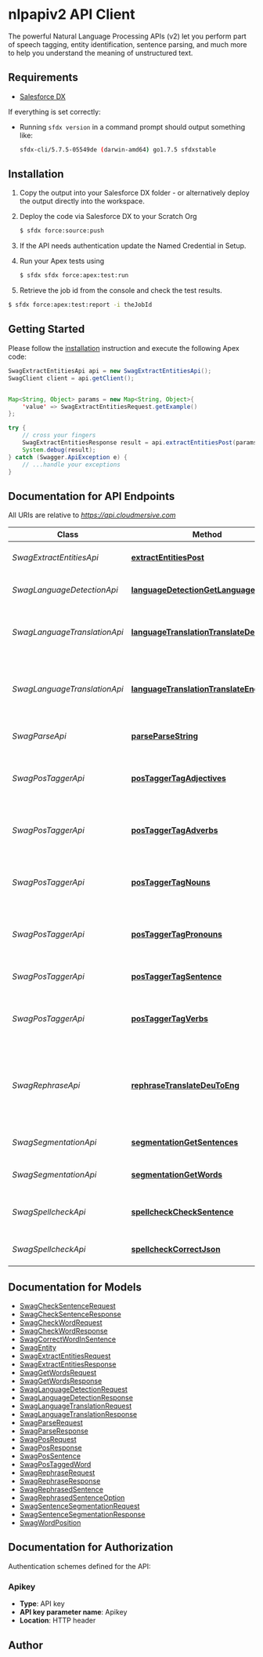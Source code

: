 # nlpapiv2 API Client

The powerful Natural Language Processing APIs (v2) let you perform part of speech tagging, entity identification, sentence parsing, and much more to help you understand the meaning of unstructured text.

## Requirements

- [Salesforce DX](https://www.salesforce.com/products/platform/products/salesforce-dx/)


If everything is set correctly:

- Running `sfdx version` in a command prompt should output something like:

  ```bash
  sfdx-cli/5.7.5-05549de (darwin-amd64) go1.7.5 sfdxstable
  ```


## Installation

1. Copy the output into your Salesforce DX folder - or alternatively deploy the output directly into the workspace.
2. Deploy the code via Salesforce DX to your Scratch Org

   ```bash
   $ sfdx force:source:push
   ```
3. If the API needs authentication update the Named Credential in Setup.
4. Run your Apex tests using

    ```bash
    $ sfdx sfdx force:apex:test:run
    ```
5. Retrieve the job id from the console and check the test results.

  ```bash
  $ sfdx force:apex:test:report -i theJobId
  ```


## Getting Started

Please follow the [installation](#installation) instruction and execute the following Apex code:

```java
SwagExtractEntitiesApi api = new SwagExtractEntitiesApi();
SwagClient client = api.getClient();


Map<String, Object> params = new Map<String, Object>{
    'value' => SwagExtractEntitiesRequest.getExample()
};

try {
    // cross your fingers
    SwagExtractEntitiesResponse result = api.extractEntitiesPost(params);
    System.debug(result);
} catch (Swagger.ApiException e) {
    // ...handle your exceptions
}
```

## Documentation for API Endpoints

All URIs are relative to *https://api.cloudmersive.com*

Class | Method | HTTP request | Description
------------ | ------------- | ------------- | -------------
*SwagExtractEntitiesApi* | [**extractEntitiesPost**](docs/SwagExtractEntitiesApi.md#extractEntitiesPost) | **POST** /nlp-v2/extract-entities | Extract entities from string
*SwagLanguageDetectionApi* | [**languageDetectionGetLanguage**](docs/SwagLanguageDetectionApi.md#languageDetectionGetLanguage) | **POST** /nlp-v2/language/detect | Detect language of text
*SwagLanguageTranslationApi* | [**languageTranslationTranslateDeuToEng**](docs/SwagLanguageTranslationApi.md#languageTranslationTranslateDeuToEng) | **POST** /nlp-v2/translate/language/deu/to/eng | Translate German to English text with Deep Learning AI
*SwagLanguageTranslationApi* | [**languageTranslationTranslateEngToDeu**](docs/SwagLanguageTranslationApi.md#languageTranslationTranslateEngToDeu) | **POST** /nlp-v2/translate/language/eng/to/deu | Translate English to German text with Deep Learning AI
*SwagParseApi* | [**parseParseString**](docs/SwagParseApi.md#parseParseString) | **POST** /nlp-v2/parse/tree | Parse string to syntax tree
*SwagPosTaggerApi* | [**posTaggerTagAdjectives**](docs/SwagPosTaggerApi.md#posTaggerTagAdjectives) | **POST** /nlp-v2/pos/tag/adjectives | Part-of-speech tag a string, filter to adjectives
*SwagPosTaggerApi* | [**posTaggerTagAdverbs**](docs/SwagPosTaggerApi.md#posTaggerTagAdverbs) | **POST** /nlp-v2/pos/tag/adverbs | Part-of-speech tag a string, filter to adverbs
*SwagPosTaggerApi* | [**posTaggerTagNouns**](docs/SwagPosTaggerApi.md#posTaggerTagNouns) | **POST** /nlp-v2/pos/tag/nouns | Part-of-speech tag a string, filter to nouns
*SwagPosTaggerApi* | [**posTaggerTagPronouns**](docs/SwagPosTaggerApi.md#posTaggerTagPronouns) | **POST** /nlp-v2/pos/tag/pronouns | Part-of-speech tag a string, filter to pronouns
*SwagPosTaggerApi* | [**posTaggerTagSentence**](docs/SwagPosTaggerApi.md#posTaggerTagSentence) | **POST** /nlp-v2/pos/tag/sentence | Part-of-speech tag a string
*SwagPosTaggerApi* | [**posTaggerTagVerbs**](docs/SwagPosTaggerApi.md#posTaggerTagVerbs) | **POST** /nlp-v2/pos/tag/verbs | Part-of-speech tag a string, filter to verbs
*SwagRephraseApi* | [**rephraseTranslateDeuToEng**](docs/SwagRephraseApi.md#rephraseTranslateDeuToEng) | **POST** /nlp-v2/rephrase/rephrase/eng/by-sentence | Rephrase, paraphrase English text sentence-by-sentence using Deep Learning AI
*SwagSegmentationApi* | [**segmentationGetSentences**](docs/SwagSegmentationApi.md#segmentationGetSentences) | **POST** /nlp-v2/segmentation/sentences | Extract sentences from string
*SwagSegmentationApi* | [**segmentationGetWords**](docs/SwagSegmentationApi.md#segmentationGetWords) | **POST** /nlp-v2/segmentation/words | Get words in input string
*SwagSpellcheckApi* | [**spellcheckCheckSentence**](docs/SwagSpellcheckApi.md#spellcheckCheckSentence) | **POST** /nlp-v2/spellcheck/check/sentence | Check if sentence is spelled correctly
*SwagSpellcheckApi* | [**spellcheckCorrectJson**](docs/SwagSpellcheckApi.md#spellcheckCorrectJson) | **POST** /nlp-v2/spellcheck/check/word | Find spelling corrections


## Documentation for Models

 - [SwagCheckSentenceRequest](docs/SwagCheckSentenceRequest.md)
 - [SwagCheckSentenceResponse](docs/SwagCheckSentenceResponse.md)
 - [SwagCheckWordRequest](docs/SwagCheckWordRequest.md)
 - [SwagCheckWordResponse](docs/SwagCheckWordResponse.md)
 - [SwagCorrectWordInSentence](docs/SwagCorrectWordInSentence.md)
 - [SwagEntity](docs/SwagEntity.md)
 - [SwagExtractEntitiesRequest](docs/SwagExtractEntitiesRequest.md)
 - [SwagExtractEntitiesResponse](docs/SwagExtractEntitiesResponse.md)
 - [SwagGetWordsRequest](docs/SwagGetWordsRequest.md)
 - [SwagGetWordsResponse](docs/SwagGetWordsResponse.md)
 - [SwagLanguageDetectionRequest](docs/SwagLanguageDetectionRequest.md)
 - [SwagLanguageDetectionResponse](docs/SwagLanguageDetectionResponse.md)
 - [SwagLanguageTranslationRequest](docs/SwagLanguageTranslationRequest.md)
 - [SwagLanguageTranslationResponse](docs/SwagLanguageTranslationResponse.md)
 - [SwagParseRequest](docs/SwagParseRequest.md)
 - [SwagParseResponse](docs/SwagParseResponse.md)
 - [SwagPosRequest](docs/SwagPosRequest.md)
 - [SwagPosResponse](docs/SwagPosResponse.md)
 - [SwagPosSentence](docs/SwagPosSentence.md)
 - [SwagPosTaggedWord](docs/SwagPosTaggedWord.md)
 - [SwagRephraseRequest](docs/SwagRephraseRequest.md)
 - [SwagRephraseResponse](docs/SwagRephraseResponse.md)
 - [SwagRephrasedSentence](docs/SwagRephrasedSentence.md)
 - [SwagRephrasedSentenceOption](docs/SwagRephrasedSentenceOption.md)
 - [SwagSentenceSegmentationRequest](docs/SwagSentenceSegmentationRequest.md)
 - [SwagSentenceSegmentationResponse](docs/SwagSentenceSegmentationResponse.md)
 - [SwagWordPosition](docs/SwagWordPosition.md)


## Documentation for Authorization

Authentication schemes defined for the API:
### Apikey

- **Type**: API key
- **API key parameter name**: Apikey
- **Location**: HTTP header


## Author



